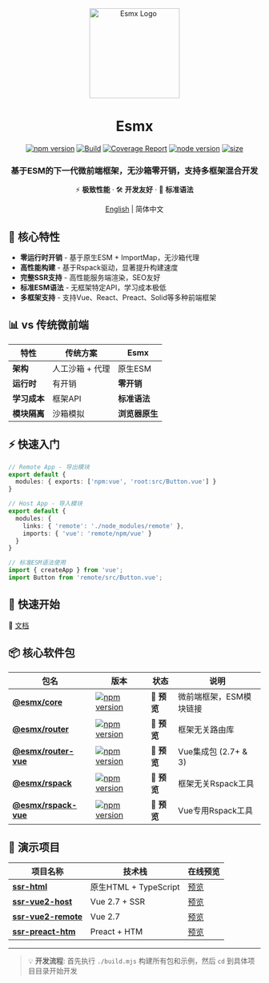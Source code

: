 <div align="center">
  <img src="https://www.esmnext.com/logo.svg?t=2025" width="180" alt="Esmx Logo" />
  <h1>Esmx</h1>
  
  <div>
    <a href="https://www.npmjs.com/package/@esmx/core"><img src="https://img.shields.io/npm/v/@esmx/core.svg" alt="npm version" /></a>
    <a href="https://github.com/esmnext/esmx/actions/workflows/build.yml"><img src="https://github.com/esmnext/esmx/actions/workflows/build.yml/badge.svg" alt="Build" /></a>
    <a href="https://www.esmnext.com/coverage/"><img src="https://img.shields.io/badge/coverage-live%20report-brightgreen" alt="Coverage Report" /></a>
    <a href="https://nodejs.org/"><img src="https://img.shields.io/node/v/@esmx/core.svg" alt="node version" /></a>
    <a href="https://bundlephobia.com/package/@esmx/core"><img src="https://img.shields.io/bundlephobia/minzip/@esmx/core" alt="size" /></a>
  </div>
  
  <h3>基于ESM的下一代微前端框架，无沙箱零开销，支持多框架混合开发</h3>
  
  <p>⚡️ <strong>极致性能</strong> · 🛠️ <strong>开发友好</strong> · 🔧 <strong>标准语法</strong></p>
  
  <p>
    <a href="https://github.com/esmnext/esmx/blob/master/README.md">English</a> | 简体中文
  </p>
</div>

## 🚀 核心特性

- **零运行时开销** - 基于原生ESM + ImportMap，无沙箱代理
- **高性能构建** - 基于Rspack驱动，显著提升构建速度
- **完整SSR支持** - 高性能服务端渲染，SEO友好
- **标准ESM语法** - 无框架特定API，学习成本极低
- **多框架支持** - 支持Vue、React、Preact、Solid等多种前端框架

## 📊 vs 传统微前端

| 特性 | 传统方案 | Esmx |
|------|----------|------|
| **架构** | 人工沙箱 + 代理 | 原生ESM |
| **运行时** | 有开销 | **零开销** |
| **学习成本** | 框架API | **标准语法** |
| **模块隔离** | 沙箱模拟 | **浏览器原生** |

## ⚡ 快速入门

```typescript
// Remote App - 导出模块
export default {
  modules: { exports: ['npm:vue', 'root:src/Button.vue'] }
}

// Host App - 导入模块
export default {
  modules: {
    links: { 'remote': './node_modules/remote' },
    imports: { 'vue': 'remote/npm/vue' }
  }
}

// 标准ESM语法使用
import { createApp } from 'vue';
import Button from 'remote/src/Button.vue';
```

## 🚀 快速开始

📖 [文档](https://www.esmnext.com/guide/start/getting-started.html)

## 📦 核心软件包

| 包名 | 版本 | 状态 | 说明 |
|------|------|------|------|
| [**@esmx/core**](https://github.com/esmnext/esmx/tree/master/packages/core) | <a href="https://www.npmjs.com/package/@esmx/core"><img src="https://img.shields.io/npm/v/@esmx/core.svg" alt="npm version" /></a> | 🔵 **预览** | 微前端框架，ESM模块链接 |
| [**@esmx/router**](https://github.com/esmnext/esmx/tree/master/packages/router) | <a href="https://www.npmjs.com/package/@esmx/router"><img src="https://img.shields.io/npm/v/@esmx/router.svg" alt="npm version" /></a> | 🔵 **预览** | 框架无关路由库 |
| [**@esmx/router-vue**](https://github.com/esmnext/esmx/tree/master/packages/router-vue) | <a href="https://www.npmjs.com/package/@esmx/router-vue"><img src="https://img.shields.io/npm/v/@esmx/router-vue.svg" alt="npm version" /></a> | 🔵 **预览** | Vue集成包 (2.7+ & 3) |
| [**@esmx/rspack**](https://github.com/esmnext/esmx/tree/master/packages/rspack) | <a href="https://www.npmjs.com/package/@esmx/rspack"><img src="https://img.shields.io/npm/v/@esmx/rspack.svg" alt="npm version" /></a> | 🔵 **预览** | 框架无关Rspack工具 |
| [**@esmx/rspack-vue**](https://github.com/esmnext/esmx/tree/master/packages/rspack-vue) | <a href="https://www.npmjs.com/package/@esmx/rspack-vue"><img src="https://img.shields.io/npm/v/@esmx/rspack-vue.svg" alt="npm version" /></a> | 🔵 **预览** | Vue专用Rspack工具 |

## 🎯 演示项目

| 项目名称 | 技术栈 | 在线预览 |
|----------|--------|----------|
| [**ssr-html**](https://github.com/esmnext/esmx/tree/master/examples/ssr-html) | 原生HTML + TypeScript | [预览](https://www.esmnext.com/ssr-html/) |
| [**ssr-vue2-host**](https://github.com/esmnext/esmx/tree/master/examples/ssr-vue2-host) | Vue 2.7 + SSR | [预览](https://www.esmnext.com/ssr-vue2-host/) |
| [**ssr-vue2-remote**](https://github.com/esmnext/esmx/tree/master/examples/ssr-vue2-remote) | Vue 2.7 | [预览](https://www.esmnext.com/ssr-vue2-remote/) |
| [**ssr-preact-htm**](https://github.com/esmnext/esmx/tree/master/examples/ssr-preact-htm) | Preact + HTM | [预览](https://www.esmnext.com/ssr-preact-htm/) |

---

> 💡 **开发流程**: 首先执行 `./build.mjs` 构建所有包和示例，然后 `cd` 到具体项目目录开始开发